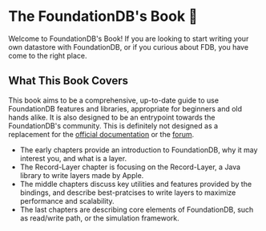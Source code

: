 # The FoundationDB's Book 📖

Welcome to FoundationDB's Book! If you are looking to start writing your own datastore with FoundationDB, or if you curious about FDB, you have come to the right place.

## What This Book Covers

This book aims to be a comprehensive, up-to-date guide to use FoundationDB features and libraries, appropriate for beginners and old hands alike. It is also designed to be an entrypoint towards the FoundationDB's community. This is definitely not designed as a replacement for the [official documentation](https://apple.github.io/foundationdb/) or the [forum](https://forums.foundationdb.org/).

* The early chapters provide an introduction to FoundationDB, why it may interest you, and what is a layer.
* The Record-Layer chapter is focusing on the Record-Layer, a Java library to write layers made by Apple.
* The middle chapters discuss key utilities and features provided by the bindings, and describe best-pratcises to write layers to maximize performance and scalability.
* The last chapters are describing core elements of FoundationDB, such as read/write path, or the simulation framework.